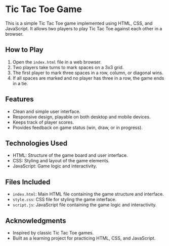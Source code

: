 

# Tic Tac Toe Game

This is a simple Tic Tac Toe game implemented using HTML, CSS, and JavaScript. It allows two players to play Tic Tac Toe against each other in a browser.

## How to Play

1. Open the `index.html` file in a web browser.
2. Two players take turns to mark spaces on a 3x3 grid.
3. The first player to mark three spaces in a row, column, or diagonal wins.
4. If all spaces are marked and no player has three in a row, the game ends in a tie.

## Features

- Clean and simple user interface.
- Responsive design, playable on both desktop and mobile devices.
- Keeps track of player scores.
- Provides feedback on game status (win, draw, or in progress).

## Technologies Used

- HTML: Structure of the game board and user interface.
- CSS: Styling and layout of the game elements.
- JavaScript: Game logic and interactivity.

## Files Included

- `index.html`: Main HTML file containing the game structure and interface.
- `style.css`: CSS file for styling the game interface.
- `script.js`: JavaScript file containing the game logic and interactivity.


## Acknowledgments

- Inspired by classic Tic Tac Toe games.
- Built as a learning project for practicing HTML, CSS, and JavaScript.

